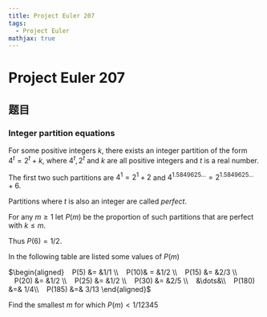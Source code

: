 ```yaml
---
title: Project Euler 207
tags:
  - Project Euler
mathjax: true
---
```

<escape><!-- more --></escape>
    
# Project Euler 207
## 题目
### Integer partition equations


For some positive integers $k$, there exists an integer partition of the form   $4^t = 2^t + k$, where $4^t, 2^t$ and $k$ are all positive integers and $t$ is a real number.

The first two such partitions are $4^1 = 2^1 + 2$ and $4^{1.5849625\dots} = 2^{1.5849625\dots} + 6$.

Partitions where $t$ is also an integer are called *perfect*.

For any $m \ge 1$ let $P(m)$ be the proportion of such partitions that are perfect with $k \le m$.

Thus $P(6) = 1/2$.

In the following table are listed some values of $P(m)$

$\begin{aligned}
   P(5) &= &1/1 \\
   P(10)& = &1/2 \\
   P(15) &= &2/3 \\
   P(20) &= &1/2 \\
   P(25) &= &1/2 \\
   P(30) &= &2/5 \\
   &\dots&\\
   P(180) &=& 1/4\\
   P(185) &=& 3/13
\end{aligned}$

Find the smallest $m$ for which $P(m) < 1/12345$





